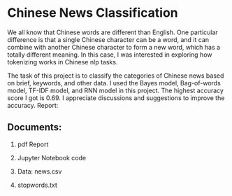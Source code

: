 # Chinese News Classification

We all know that Chinese words are different than English. One particular difference is that a single Chinese character can be a word, and it can combine with another Chinese character to form a new word, which has a totally different meaning. In this case, I was interested in exploring how tokenizing works in Chinese nlp tasks. 

The task of this project is to classify the categories of Chinese news based on brief, keywords, and other data. I used the Bayes model, Bag-of-words model, TF-IDF model, and RNN model in this project. The highest accuracy score I got is 0.69. I appreciate discussions and suggestions to improve the accuracy.
Report:

## Documents:
1. pdf Report

2. Jupyter Notebook code

3. Data: news.csv

4. stopwords.txt
